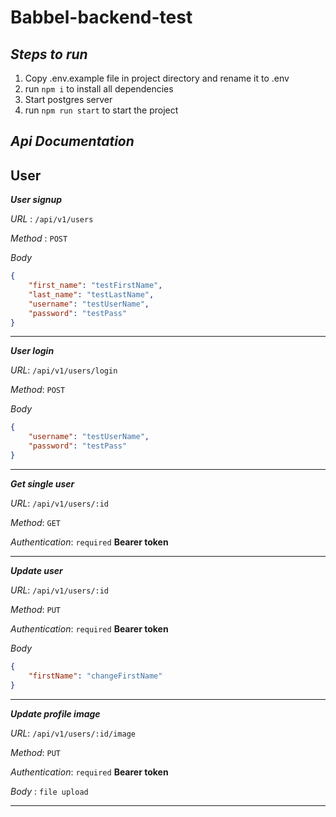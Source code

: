 # Babbel-backend-test

## _Steps to run_
1. Copy .env.example file in project directory and rename it to .env
2. run `npm i` to install all dependencies
3. Start postgres server
4. run `npm run start` to start the project

## _Api Documentation_
## User

**_User signup_**

*URL* : `/api/v1/users`

*Method* : `POST`

*Body*

```json
{
    "first_name": "testFirstName",
    "last_name": "testLastName",
    "username": "testUserName",
    "password": "testPass"
}
```

----

**_User login_**

*URL*: `/api/v1/users/login`

*Method*: `POST`

*Body*

```json
{
    "username": "testUserName",
    "password": "testPass"
}
```

----

**_Get single user_**

*URL*: `/api/v1/users/:id`

*Method*: `GET`

*Authentication*: `required` **Bearer token**

----

**_Update user_**

*URL*: `/api/v1/users/:id`

*Method*: `PUT`

*Authentication*: `required` **Bearer token**

*Body*

```json
{
    "firstName": "changeFirstName"
}
```

----

**_Update profile image_**

*URL*: `/api/v1/users/:id/image`

*Method*: `PUT`

*Authentication*: `required` **Bearer token**

*Body* : `file upload`

----
